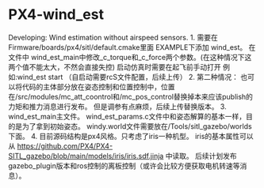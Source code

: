 # PX4-wind_est
Developing: Wind estimation without airspeed sensors.
1.
需要在Firmware/boards/px4/sitl/default.cmake里面 EXAMPLE下添加 wind_est。
在文件中 wind_est_main中修改_c_torque和_c_force两个参数。(在这种情况下这两个值不能太大，不然会直接失控)
启动仿真时需要在起飞前手动打开 例如:wind_est start
（自启动需要rcS文件配置，后续上传）
2.
第二种情况：
也可以将代码的主体部分放在姿态控制和位置控制中，位置在/src/modules/mc_att_coontrol和/mc_pos_control替换掉本来应该publish的力矩和推力消息进行发布。
但是调参有点麻烦，后续上传替换版本。
3.
wind_est_main主文件。
wind_est_params.c文件中和姿态解算的基本一样，目的是为了拿到初始姿态。
windy.world文件需要放在/Tools/sitl_gazebo/worlds下面。
4.
目前源码结构是px4风格。只考虑了iris一种机型。
iris的基本属性可以从 https://github.com/PX4/PX4-SITL_gazebo/blob/main/models/iris/iris.sdf.jinja 中读取。
后续计划发布gazebo_plugin版本和ros控制的离板控制（或许会比较方便获取电机转速等消息）。
